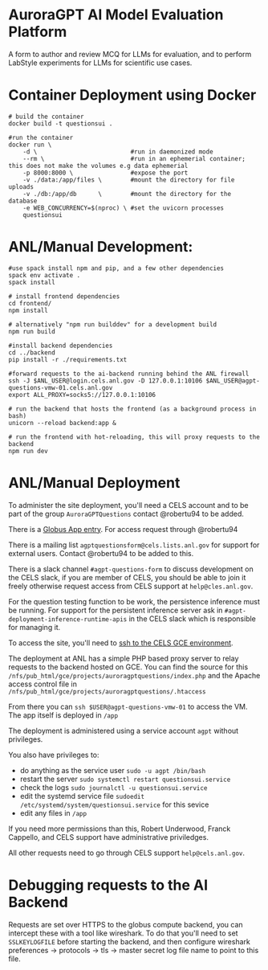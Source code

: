 # AuroraGPT AI Model Evaluation Platform

A form to author and review MCQ for LLMs for evaluation, and to perform LabStyle experiments for LLMs for scientific use cases.

# Container Deployment using Docker

```
# build the container
docker build -t questionsui .

#run the container
docker run \
    -d \                          #run in daemonized mode
    --rm \                        #run in an ephemerial container; this does not make the volumes e.g data ephemerial
    -p 8000:8000 \                #expose the port
    -v ./data:/app/files \        #mount the directory for file uploads
    -v ./db:/app/db      \        #mount the directory for the database
    -e WEB_CONCURRENCY=$(nproc) \ #set the uvicorn processes
    questionsui
```

# ANL/Manual Development: 

```
#use spack install npm and pip, and a few other dependencies
spack env activate .
spack install

# install frontend dependencies
cd frontend/
npm install

# alternatively "npm run builddev" for a development build
npm run build

#install backend dependencies
cd ../backend
pip install -r ./requirements.txt

#forward requests to the ai-backend running behind the ANL firewall
ssh -J $ANL_USER@login.cels.anl.gov -D 127.0.0.1:10106 $ANL_USER@agpt-questions-vmw-01.cels.anl.gov
export ALL_PROXY=socks5://127.0.0.1:10106

# run the backend that hosts the frontend (as a background process in bash)
unicorn --reload backend:app &

# run the frontend with hot-reloading, this will proxy requests to the backend
npm run dev
```

# ANL/Manual Deployment

To administer the site deployment, you'll need a CELS account and to be part of the group
`AuroraGPTQuestions` contact @robertu94 to be added.

There is a [Globus App entry](https://app.globus.org/settings/developers/projects/53651812-5228-4422-8067-cb01e3538a11/apps).  For access request through @robertu94

There is a mailing list `agptquestionsform@cels.lists.anl.gov` for support for
external users.  Contact @robertu94 to be added to this.

There is a slack channel `#agpt-questions-form` to discuss development on the
CELS slack, if you are member of CELS, you should be able to join it freely
otherwise request access from CELS support at `help@cles.anl.gov`.

For the question testing function to be work, the persistence inference must be
running.  For support for the persistent inference server ask in
`#agpt-deployment-inference-runtime-apis` in the CELS slack which is
responsible for managing it.

To access the site, you'll need to [ssh to the CELS GCE environment](https://help.cels.anl.gov/docs/linux/ssh/).

The deployment at ANL has a simple PHP based proxy server to relay requests to the backend hosted on GCE.  You can find the source for this `/nfs/pub_html/gce/projects/auroragptquestions/index.php` and the Apache access control file in  `/nfs/pub_html/gce/projects/auroragptquestions/.htaccess`

From there you can `ssh $USER@agpt-questions-vmw-01` to access the VM. The app itself is deployed in `/app`

The deployment is administered using a service account `agpt` without privileges.

You also have privileges to:

+ do anything as the service user `sudo -u agpt /bin/bash`
+ restart the server `sudo systemctl restart questionsui.service`
+ check the logs `sudo journalctl -u questionsui.service`
+ edit the systemd service file `sudoedit /etc/systemd/system/questionsui.service` for this sevice
+ edit any files in `/app`

If you need more permissions than this, Robert Underwood, Franck Cappello, and CELS support have administrative priviledges.

All other requests need to go through CELS support `help@cels.anl.gov`.


# Debugging requests to the AI Backend

Requests are set over HTTPS to the globus compute backend, you can intercept these with a tool like wireshark.
To do that you'll need to set `SSLKEYLOGFILE` before starting the backend, and then configure wireshark preferences -> protocols -> tls -> master secret log file name to point to this file.
